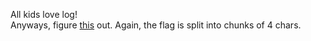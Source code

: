 All kids love log! <br>
Anyways, figure [this](files/log2/log2) out. Again, the flag is split into chunks of 4 chars.
